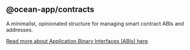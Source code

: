 ## @ocean-app/contracts

A minimalist, opinionated structure for managing smart contract ABIs and addresses.<br/>

[Read more about Application Binary Interfaces (ABIs) here](https://ethereum.stackexchange.com/questions/234/what-is-an-abi-and-why-is-it-needed-to-interact-with-contracts).
